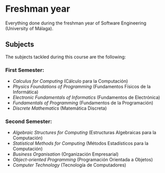 # Freshman year

Everything done during the freshman year of Software Engineering (University of Málaga).

## Subjects

The subjects tackled during this course are the following:

### First Semester:
- *Calculus for Computing* (Cálculo para la Computación)
- *Physics Foundations of Programming* (Fundamentos Físicos de la Informática)
- *Electronic Fundamentals of Informatics* (Fundamentos de Electrónica)
- *Fundamentals of Programming* (Fundamentos de la Programación)
- *Discrete Mathematics* (Matemática Discreta)

### Second Semester:
- *Algebraic Structures for Computing* (Estructuras Algebraicas para la Computación)
- *Statistical Methods for Computing* (Métodos Estadísticos para la Computación)
- *Business Organisation* (Organización Empresarial)
- *Object-oriented Programming* (Programación Orientada a Objetos)
- *Computer Technology* (Tecnología de Computadores)

